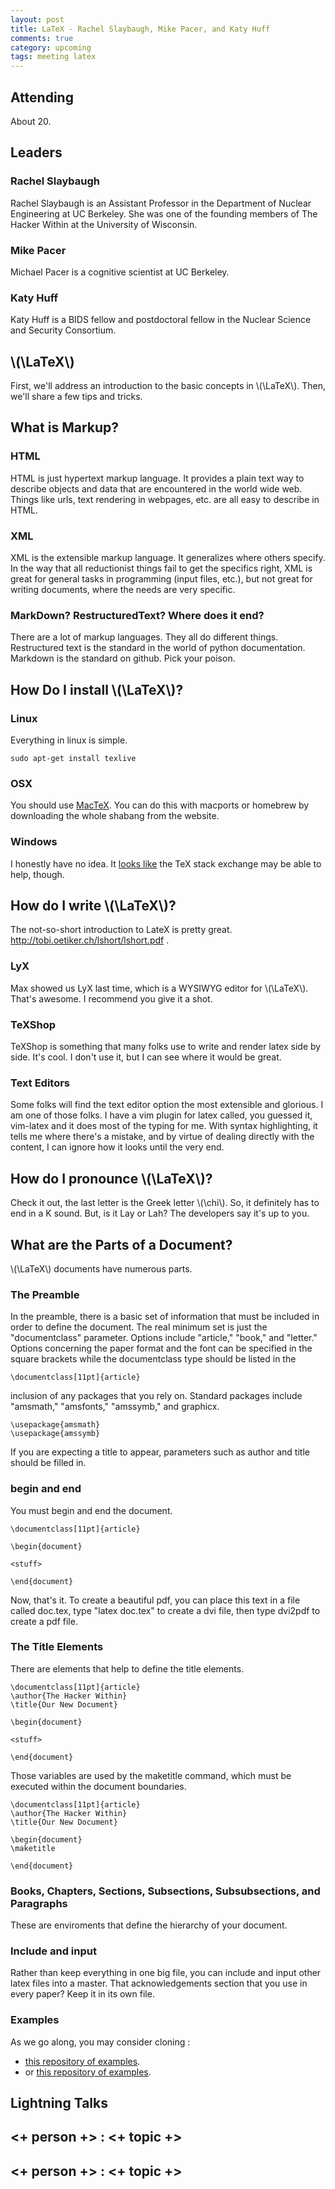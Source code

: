 ```yaml
---
layout: post
title: LaTeX - Rachel Slaybaugh, Mike Pacer, and Katy Huff
comments: true
category: upcoming
tags: meeting latex
---
```



## Attending

About 20.

## Leaders

### Rachel Slaybaugh

Rachel Slaybaugh is an Assistant Professor in the Department of Nuclear 
Engineering at UC Berkeley. She was one of the founding members of The Hacker 
Within at the University of Wisconsin.  

### Mike Pacer

Michael Pacer is a cognitive scientist at UC Berkeley. 

### Katy Huff

Katy Huff is a BIDS fellow and postdoctoral fellow in the Nuclear Science and 
Security Consortium.  

## \\(\LaTeX\\)

First, we'll address an introduction to the basic concepts in \\(\LaTeX\\). Then, 
we'll share a few tips and tricks. 


## What is Markup?

### HTML

HTML is just hypertext markup language. It provides a plain text way to 
describe objects and data that are encountered in the world wide web. Things 
like urls, text rendering in webpages, etc. are all easy to describe in HTML.

### XML 

XML is the extensible markup language. It generalizes where others specify. In 
the way that all reductionist things fail to get the specifics right, XML is 
great for general tasks in programming (input files, etc.), but not great for 
writing documents, where the needs are very specific. 

### MarkDown? RestructuredText? Where does it end?

There are a lot of markup languages. They all do different things. Restructured 
text is the standard in the world of python documentation. Markdown is the 
standard on github. Pick your poison.


## How Do I install \\(\LaTeX\\)?

### Linux

Everything in linux is simple.

```
sudo apt-get install texlive
```

### OSX

You should use [MacTeX][mactex]. You can do this with macports or homebrew by downloading the whole shabang from 
the website.

### Windows

I honestly have no idea. It [looks like][texSE] the TeX stack exchange may be able to 
help, though. 

## How do I write \\(\LaTeX\\)?

The not-so-short introduction to LateX is pretty great. http://tobi.oetiker.ch/lshort/lshort.pdf .

### LyX

Max showed us LyX last time, which is a WYSIWYG editor for \\(\LaTeX\\). That's 
awesome. I recommend you give it a shot.

### TeXShop

TeXShop is something that many folks use to write and render latex side by 
side. It's cool. I don't use it, but I can see where it would be great. 

### Text Editors

Some folks will find the text editor option the most extensible and glorious. I 
am one of those folks. I have a vim plugin for latex called, you guessed it, 
vim-latex and it does most of the typing for me. With syntax highlighting, it 
tells me where there's a mistake, and by virtue of dealing directly with the 
content, I can ignore how it looks until the very end. 

## How do I pronounce \\(\LaTeX\\)?

Check it out, the last letter is the Greek letter \\(\chi\\). So, it definitely has to 
end in a K sound. But, is it Lay or Lah? The developers say it's up to you. 

## What are the Parts of a Document?

\\(\LaTeX\\) documents have numerous parts.

### The Preamble

In the preamble, there is a basic set of information that must be included in 
order to define the document. The real minimum set is just the "documentclass" 
parameter. Options include "article," "book," and "letter." Options concerning 
the paper format and the font can be specified in the square brackets while the 
documentclass type should be listed in the  

    \documentclass[11pt]{article}

inclusion of any packages that you rely on. Standard packages include 
"amsmath," "amsfonts," "amssymb," and graphicx. 

    \usepackage{amsmath}
    \usepackage{amssymb}

If you are expecting a title to appear, parameters such as author and title 
should be filled in. 




### begin and end

You must begin and end the document. 

    \documentclass[11pt]{article}

    \begin{document}

    <stuff>

    \end{document}


Now, that's it. To create a beautiful pdf, you can place this text in a file 
called doc.tex, type "latex doc.tex" to create a dvi file, then type dvi2pdf to 
create a pdf file.

### The Title Elements

There are elements that help to define the title elements. 


    \documentclass[11pt]{article}
    \author{The Hacker Within}
    \title{Our New Document}

    \begin{document}

    <stuff>

    \end{document}


Those variables are used by the maketitle command, which must be executed 
within the document boundaries. 


    \documentclass[11pt]{article}
    \author{The Hacker Within}
    \title{Our New Document}

    \begin{document}
    \maketitle

    \end{document}



### Books, Chapters, Sections, Subsections, Subsubsections, and Paragraphs

These are enviroments that define the hierarchy of your document. 


### Include and input

Rather than keep everything in one big file, you can include and input other 
latex files into a master. That acknowledgements section that you use in every 
paper? Keep it in its own file. 

### Examples
As we go along, you may consider cloning :

- [this repository of examples][ada].
- or [this repository of examples][latexmaster].


## Lightning Talks 

## <+ person +> : <+ topic +>

## <+ person +> : <+ topic +>


[texSE]: http://tex.stackexchange.com/questions/41808/how-do-i-install-tex-latex-on-windows-7 "TeX Stack Exchange"
[mactex]: https://tug.org/mactex/ "mactex"
[ada]: https://github.com/physics-codes/examples/tree/master/tex "texamples"
[readme]: https://github.com/thehackerwithin/berkeley/tree/master/LaTeX/README.md "readme"
[latexmaster]: https://github.com/thehackerwithin/berkeley/tree/master/LaTeX "latex resources"
